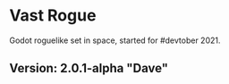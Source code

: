 # Vast Rogue
 Godot roguelike set in space, started for #devtober 2021.

## Version: 2.0.1-alpha "Dave"